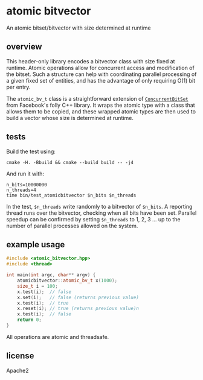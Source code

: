 # atomic bitvector

An atomic bitset/bitvector with size determined at runtime

## overview

This header-only library encodes a bitvector class with size fixed at runtime.
Atomic operations allow for concurrent access and modification of the bitset.
Such a structure can help with coordinating parallel processing of a given fixed set of entities, and has the advantage of only requiring O(1) bit per entry.

The `atomic_bv_t` class is a straightforward extension of [`ConcurrentBitSet`](https://github.com/facebook/folly/blob/f296a1d04b5bd13bbfcce3fa7644ec3932454d62/folly/ConcurrentBitSet.h) from Facebook's folly C++ library.
It wraps the atomic type with a class that allows them to be copied, and these wrapped atomic types are then used to build a vector whose size is determined at runtime.

## tests

Build the test using:

```
cmake -H. -Bbuild && cmake --build build -- -j4
```

And run it with:

```
n_bits=10000000
n_threads=4
time bin/test_atomicbitvector $n_bits $n_threads
```

In the test, `$n_threads` write randomly to a bitvector of `$n_bits`.
A reporting thread runs over the bitvector, checking when all bits have been set.
Parallel speedup can be confirmed by setting `$n_threads` to 1, 2, 3 ... up to the number of parallel processes allowed on the system.

## example usage

```c++
#include <atomic_bitvector.hpp>
#include <thread>

int main(int argc, char** argv) {
    atomicbitvector::atomic_bv_t x(1000);
    size_t i = 100;
    x.test(i);  // false
    x.set(i);   // false (returns previous value)
    x.test(i);  // true
    x.reset(i); // true (returns previous value)n
    x.test(i);  // false
    return 0;
}
```

All operations are atomic and threadsafe.

## license

Apache2
